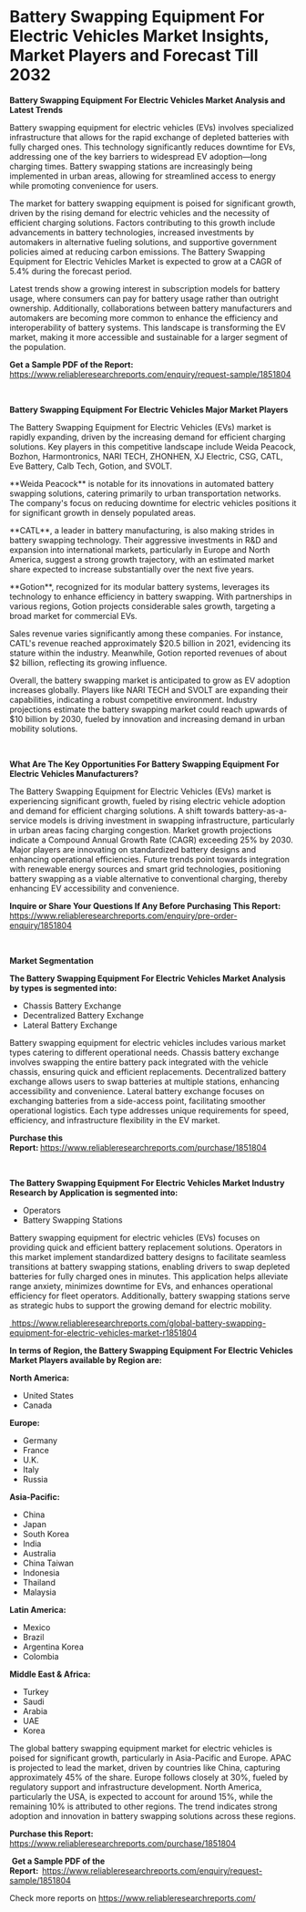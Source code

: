 <p><h1>Battery Swapping Equipment For Electric Vehicles Market Insights, Market Players and Forecast Till 2032</h1></p><p><strong>Battery Swapping Equipment For Electric Vehicles Market Analysis and Latest Trends</strong></p>
<p><p>Battery swapping equipment for electric vehicles (EVs) involves specialized infrastructure that allows for the rapid exchange of depleted batteries with fully charged ones. This technology significantly reduces downtime for EVs, addressing one of the key barriers to widespread EV adoption—long charging times. Battery swapping stations are increasingly being implemented in urban areas, allowing for streamlined access to energy while promoting convenience for users.</p><p>The market for battery swapping equipment is poised for significant growth, driven by the rising demand for electric vehicles and the necessity of efficient charging solutions. Factors contributing to this growth include advancements in battery technologies, increased investments by automakers in alternative fueling solutions, and supportive government policies aimed at reducing carbon emissions. The Battery Swapping Equipment for Electric Vehicles Market is expected to grow at a CAGR of 5.4% during the forecast period.</p><p>Latest trends show a growing interest in subscription models for battery usage, where consumers can pay for battery usage rather than outright ownership. Additionally, collaborations between battery manufacturers and automakers are becoming more common to enhance the efficiency and interoperability of battery systems. This landscape is transforming the EV market, making it more accessible and sustainable for a larger segment of the population.</p></p>
<p><strong>Get a Sample PDF of the Report:&nbsp;</strong> <a href="https://www.reliableresearchreports.com/enquiry/request-sample/1851804?utm_campaign=2298&utm_medium=2&utm_source=Github&utm_content=ia&utm_term=26032025&utm_id=battery-swapping-equipment-for-electric-vehicles">https://www.reliableresearchreports.com/enquiry/request-sample/1851804</a></p>
<p>&nbsp;</p>
<p><strong>Battery Swapping Equipment For Electric Vehicles Major Market Players</strong></p>
<p><p>The Battery Swapping Equipment for Electric Vehicles (EVs) market is rapidly expanding, driven by the increasing demand for efficient charging solutions. Key players in this competitive landscape include Weida Peacock, Bozhon, Harmontronics, NARI TECH, ZHONHEN, XJ Electric, CSG, CATL, Eve Battery, Calb Tech, Gotion, and SVOLT.</p><p>**Weida Peacock** is notable for its innovations in automated battery swapping solutions, catering primarily to urban transportation networks. The company's focus on reducing downtime for electric vehicles positions it for significant growth in densely populated areas.</p><p>**CATL**, a leader in battery manufacturing, is also making strides in battery swapping technology. Their aggressive investments in R&D and expansion into international markets, particularly in Europe and North America, suggest a strong growth trajectory, with an estimated market share expected to increase substantially over the next five years.</p><p>**Gotion**, recognized for its modular battery systems, leverages its technology to enhance efficiency in battery swapping. With partnerships in various regions, Gotion projects considerable sales growth, targeting a broad market for commercial EVs.</p><p>Sales revenue varies significantly among these companies. For instance, CATL's revenue reached approximately $20.5 billion in 2021, evidencing its stature within the industry. Meanwhile, Gotion reported revenues of about $2 billion, reflecting its growing influence.</p><p>Overall, the battery swapping market is anticipated to grow as EV adoption increases globally. Players like NARI TECH and SVOLT are expanding their capabilities, indicating a robust competitive environment. Industry projections estimate the battery swapping market could reach upwards of $10 billion by 2030, fueled by innovation and increasing demand in urban mobility solutions.</p></p>
<p>&nbsp;</p>
<p><strong>What Are The Key Opportunities For Battery Swapping Equipment For Electric Vehicles Manufacturers?</strong></p>
<p><p>The Battery Swapping Equipment for Electric Vehicles (EVs) market is experiencing significant growth, fueled by rising electric vehicle adoption and demand for efficient charging solutions. A shift towards battery-as-a-service models is driving investment in swapping infrastructure, particularly in urban areas facing charging congestion. Market growth projections indicate a Compound Annual Growth Rate (CAGR) exceeding 25% by 2030. Major players are innovating on standardized battery designs and enhancing operational efficiencies. Future trends point towards integration with renewable energy sources and smart grid technologies, positioning battery swapping as a viable alternative to conventional charging, thereby enhancing EV accessibility and convenience.</p></p>
<p><strong>Inquire or Share Your Questions If Any Before Purchasing This Report:</strong> <a href="https://www.reliableresearchreports.com/enquiry/pre-order-enquiry/1851804?utm_campaign=2298&utm_medium=2&utm_source=Github&utm_content=ia&utm_term=26032025&utm_id=battery-swapping-equipment-for-electric-vehicles">https://www.reliableresearchreports.com/enquiry/pre-order-enquiry/1851804</a></p>
<p>&nbsp;</p>
<p><strong>Market Segmentation</strong></p>
<p><strong>The Battery Swapping Equipment For Electric Vehicles Market Analysis by types is segmented into:</strong></p>
<p><ul><li>Chassis Battery Exchange</li><li>Decentralized Battery Exchange</li><li>Lateral Battery Exchange</li></ul></p>
<p><p>Battery swapping equipment for electric vehicles includes various market types catering to different operational needs. Chassis battery exchange involves swapping the entire battery pack integrated with the vehicle chassis, ensuring quick and efficient replacements. Decentralized battery exchange allows users to swap batteries at multiple stations, enhancing accessibility and convenience. Lateral battery exchange focuses on exchanging batteries from a side-access point, facilitating smoother operational logistics. Each type addresses unique requirements for speed, efficiency, and infrastructure flexibility in the EV market.</p></p>
<p><strong>Purchase this Report:&nbsp;</strong><a href="https://www.reliableresearchreports.com/purchase/1851804?utm_campaign=2298&utm_medium=2&utm_source=Github&utm_content=ia&utm_term=26032025&utm_id=battery-swapping-equipment-for-electric-vehicles">https://www.reliableresearchreports.com/purchase/1851804</a></p>
<p>&nbsp;</p>
<p><strong>The Battery Swapping Equipment For Electric Vehicles Market Industry Research by Application is segmented into:</strong></p>
<p><ul><li>Operators</li><li>Battery Swapping Stations</li></ul></p>
<p><p>Battery swapping equipment for electric vehicles (EVs) focuses on providing quick and efficient battery replacement solutions. Operators in this market implement standardized battery designs to facilitate seamless transitions at battery swapping stations, enabling drivers to swap depleted batteries for fully charged ones in minutes. This application helps alleviate range anxiety, minimizes downtime for EVs, and enhances operational efficiency for fleet operators. Additionally, battery swapping stations serve as strategic hubs to support the growing demand for electric mobility.</p></p>
<p><a href="https://www.reliableresearchreports.com/global-battery-swapping-equipment-for-electric-vehicles-market-r1851804?utm_campaign=2298&utm_medium=2&utm_source=Github&utm_content=ia&utm_term=26032025&utm_id=battery-swapping-equipment-for-electric-vehicles">&nbsp;https://www.reliableresearchreports.com/global-battery-swapping-equipment-for-electric-vehicles-market-r1851804</a></p>
<p><strong>In terms of Region, the Battery Swapping Equipment For Electric Vehicles Market Players available by Region are:</strong></p>
<p>
    <p> <strong> North America: </strong>
        <ul>
            <li>United States</li>
            <li>Canada</li>
        </ul>
        </p> 
    <p> <strong> Europe: </strong>
        <ul>
            <li>Germany</li>
            <li>France</li>
            <li>U.K.</li>
            <li>Italy</li>
            <li>Russia</li>
        </ul>
        </p> 
    <p> <strong> Asia-Pacific: </strong>
        <ul>
            <li>China</li>
            <li>Japan</li>
            <li>South Korea</li>
            <li>India</li>
            <li>Australia</li>
            <li>China Taiwan</li>
            <li>Indonesia</li>
            <li>Thailand</li>
            <li>Malaysia</li>
        </ul>
        </p> 
    <p> <strong> Latin America: </strong>
        <ul>
            <li>Mexico</li>
            <li>Brazil</li>
            <li>Argentina Korea</li>
            <li>Colombia</li>
        </ul>
        </p> 
    <p> <strong> Middle East & Africa: </strong>
        <ul>
            <li>Turkey</li>
            <li>Saudi</li>
            <li>Arabia</li>
            <li>UAE</li>
            <li>Korea</li>
        </ul>
    </p>
    </p>
<p><p>The global battery swapping equipment market for electric vehicles is poised for significant growth, particularly in Asia-Pacific and Europe. APAC is projected to lead the market, driven by countries like China, capturing approximately 45% of the share. Europe follows closely at 30%, fueled by regulatory support and infrastructure development. North America, particularly the USA, is expected to account for around 15%, while the remaining 10% is attributed to other regions. The trend indicates strong adoption and innovation in battery swapping solutions across these regions.</p></p>
<p><strong>Purchase this Report: </strong><a href="https://www.reliableresearchreports.com/purchase/1851804?utm_campaign=2298&utm_medium=2&utm_source=Github&utm_content=ia&utm_term=26032025&utm_id=battery-swapping-equipment-for-electric-vehicles">https://www.reliableresearchreports.com/purchase/1851804</a></p>
<p>&nbsp;<strong>Get a Sample PDF of the Report:&nbsp;&nbsp;</strong><a href="https://www.reliableresearchreports.com/enquiry/request-sample/1851804?utm_campaign=2298&utm_medium=2&utm_source=Github&utm_content=ia&utm_term=26032025&utm_id=battery-swapping-equipment-for-electric-vehicles">https://www.reliableresearchreports.com/enquiry/request-sample/1851804</a></p>
<p><strong></strong></p>
<p>Check more reports on <a href="https://www.reliableresearchreports.com/?utm_campaign=2298&utm_medium=2&utm_source=Github&utm_content=ia&utm_term=26032025&utm_id=battery-swapping-equipment-for-electric-vehicles">https://www.reliableresearchreports.com/</a></p>